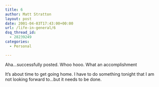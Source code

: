 ```yaml
---
title: 6
author: Matt Stratton
layout: post
date: 2001-04-03T17:43:00+00:00
url: /life-in-general/6
dsq_thread_id:
  - 28239249
categories:
  - Personal

---
```

Aha&#8230;successfully posted. Whoo hooo. What an accomplishment

It&#8217;s about time to get going home. I have to do something tonight that I am not looking forward to&#8230;but it needs to be done.